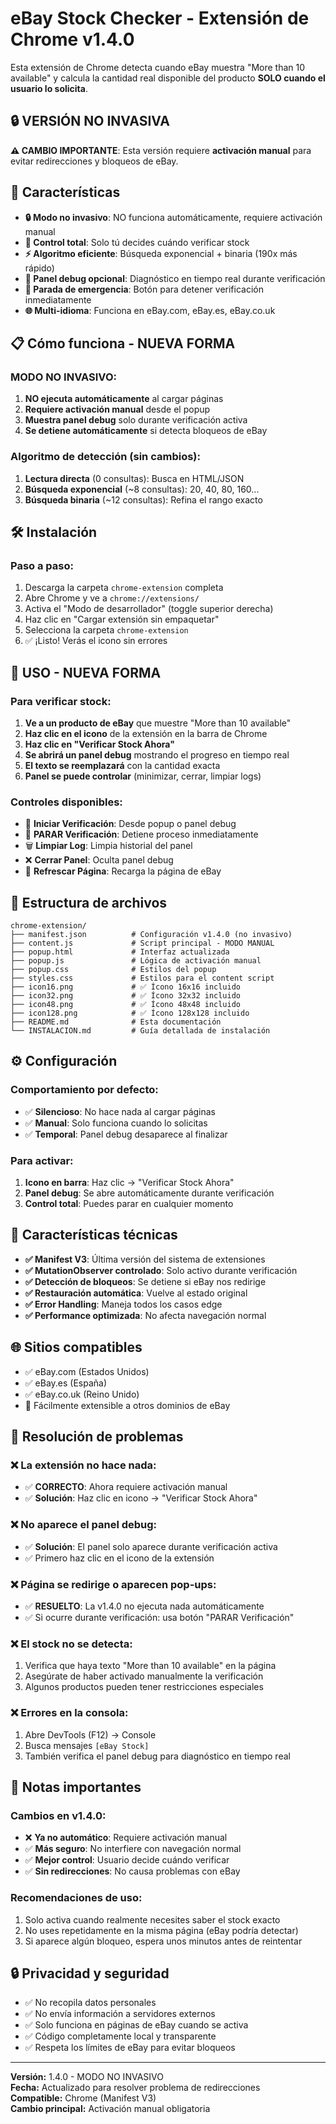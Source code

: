 # eBay Stock Checker - Extensión de Chrome v1.4.0

Esta extensión de Chrome detecta cuando eBay muestra "More than 10 available" y calcula la cantidad real disponible del producto **SOLO cuando el usuario lo solicita**.

## 🔒 **VERSIÓN NO INVASIVA**

**⚠️ CAMBIO IMPORTANTE**: Esta versión requiere **activación manual** para evitar redirecciones y bloqueos de eBay.

## 🚀 Características

- **🔒 Modo no invasivo**: NO funciona automáticamente, requiere activación manual
- **🎯 Control total**: Solo tú decides cuándo verificar stock
- **⚡ Algoritmo eficiente**: Búsqueda exponencial + binaria (190x más rápido)
- **🐛 Panel debug opcional**: Diagnóstico en tiempo real durante verificación
- **🛑 Parada de emergencia**: Botón para detener verificación inmediatamente
- **🌐 Multi-idioma**: Funciona en eBay.com, eBay.es, eBay.co.uk

## 📋 Cómo funciona - NUEVA FORMA

### **MODO NO INVASIVO:**
1. **NO ejecuta automáticamente** al cargar páginas
2. **Requiere activación manual** desde el popup
3. **Muestra panel debug** solo durante verificación activa
4. **Se detiene automáticamente** si detecta bloqueos de eBay

### **Algoritmo de detección (sin cambios):**
1. **Lectura directa** (0 consultas): Busca en HTML/JSON
2. **Búsqueda exponencial** (~8 consultas): 20, 40, 80, 160...
3. **Búsqueda binaria** (~12 consultas): Refina el rango exacto

## 🛠 Instalación

### Paso a paso:
1. Descarga la carpeta `chrome-extension` completa
2. Abre Chrome y ve a `chrome://extensions/`
3. Activa el "Modo de desarrollador" (toggle superior derecha)
4. Haz clic en "Cargar extensión sin empaquetar"
5. Selecciona la carpeta `chrome-extension`
6. ✅ ¡Listo! Verás el icono sin errores

## 🎯 **USO - NUEVA FORMA**

### **Para verificar stock:**
1. **Ve a un producto de eBay** que muestre "More than 10 available"
2. **Haz clic en el icono** de la extensión en la barra de Chrome
3. **Haz clic en "Verificar Stock Ahora"**
4. **Se abrirá un panel debug** mostrando el progreso en tiempo real
5. **El texto se reemplazará** con la cantidad exacta
6. **Panel se puede controlar** (minimizar, cerrar, limpiar logs)

### **Controles disponibles:**
- 🔄 **Iniciar Verificación**: Desde popup o panel debug
- 🛑 **PARAR Verificación**: Detiene proceso inmediatamente  
- 🗑️ **Limpiar Log**: Limpia historial del panel
- ❌ **Cerrar Panel**: Oculta panel debug
- 🔄 **Refrescar Página**: Recarga la página de eBay

## 📁 Estructura de archivos

```
chrome-extension/
├── manifest.json          # Configuración v1.4.0 (no invasivo)
├── content.js             # Script principal - MODO MANUAL
├── popup.html             # Interfaz actualizada
├── popup.js               # Lógica de activación manual
├── popup.css              # Estilos del popup
├── styles.css             # Estilos para el content script
├── icon16.png             # ✅ Ícono 16x16 incluido
├── icon32.png             # ✅ Ícono 32x32 incluido
├── icon48.png             # ✅ Ícono 48x48 incluido
├── icon128.png            # ✅ Ícono 128x128 incluido
├── README.md              # Esta documentación
└── INSTALACION.md         # Guía detallada de instalación
```

## ⚙️ Configuración

### **Comportamiento por defecto:**
- ✅ **Silencioso**: No hace nada al cargar páginas
- ✅ **Manual**: Solo funciona cuando lo solicitas
- ✅ **Temporal**: Panel debug desaparece al finalizar

### **Para activar:**
1. **Icono en barra**: Haz clic → "Verificar Stock Ahora"
2. **Panel debug**: Se abre automáticamente durante verificación
3. **Control total**: Puedes parar en cualquier momento

## 🔧 Características técnicas

- **✅ Manifest V3**: Última versión del sistema de extensiones
- **✅ MutationObserver controlado**: Solo activo durante verificación
- **✅ Detección de bloqueos**: Se detiene si eBay nos redirige
- **✅ Restauración automática**: Vuelve al estado original
- **✅ Error Handling**: Maneja todos los casos edge
- **✅ Performance optimizada**: No afecta navegación normal

## 🌐 Sitios compatibles

- ✅ eBay.com (Estados Unidos)
- ✅ eBay.es (España)  
- ✅ eBay.co.uk (Reino Unido)
- 🔄 Fácilmente extensible a otros dominios de eBay

## 🐛 Resolución de problemas

### ❌ **La extensión no hace nada:**
- ✅ **CORRECTO**: Ahora requiere activación manual
- ✅ **Solución**: Haz clic en icono → "Verificar Stock Ahora"

### ❌ **No aparece el panel debug:**
- ✅ **Solución**: El panel solo aparece durante verificación activa
- ✅ Primero haz clic en el icono de la extensión

### ❌ **Página se redirige o aparecen pop-ups:**
- ✅ **RESUELTO**: La v1.4.0 no ejecuta nada automáticamente
- ✅ Si ocurre durante verificación: usa botón "PARAR Verificación"

### ❌ **El stock no se detecta:**
1. Verifica que haya texto "More than 10 available" en la página
2. Asegúrate de haber activado manualmente la verificación
3. Algunos productos pueden tener restricciones especiales

### ❌ **Errores en la consola:**
1. Abre DevTools (F12) → Console
2. Busca mensajes `[eBay Stock]`
3. También verifica el panel debug para diagnóstico en tiempo real

## 📝 Notas importantes

### **Cambios en v1.4.0:**
- ❌ **Ya no automático**: Requiere activación manual
- ✅ **Más seguro**: No interfiere con navegación normal  
- ✅ **Mejor control**: Usuario decide cuándo verificar
- ✅ **Sin redirecciones**: No causa problemas con eBay

### **Recomendaciones de uso:**
1. Solo activa cuando realmente necesites saber el stock exacto
2. No uses repetidamente en la misma página (eBay podría detectar)
3. Si aparece algún bloqueo, espera unos minutos antes de reintentar

## 🔒 Privacidad y seguridad

- ✅ No recopila datos personales
- ✅ No envía información a servidores externos
- ✅ Solo funciona en páginas de eBay cuando se activa
- ✅ Código completamente local y transparente
- ✅ Respeta los límites de eBay para evitar bloqueos

---

**Versión:** 1.4.0 - MODO NO INVASIVO  
**Fecha:** Actualizado para resolver problema de redirecciones  
**Compatible:** Chrome (Manifest V3)  
**Cambio principal:** Activación manual obligatoria